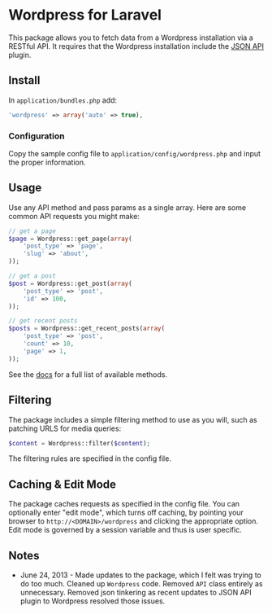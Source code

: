 # Wordpress for Laravel

This package allows you to fetch data from a Wordpress installation via a RESTful API.  It requires that the Wordpress installation include the [JSON API](http://wordpress.org/extend/plugins/json-api/) plugin.

## Install

In ``application/bundles.php`` add:

```php
'wordpress' => array('auto' => true),
```

### Configuration

Copy the sample config file to ``application/config/wordpress.php`` and input the proper information.

## Usage

Use any API method and pass params as a single array.  Here are some common API requests you might make:

```php
// get a page
$page = Wordpress::get_page(array(
    'post_type' => 'page',
    'slug' => 'about',
));

// get a post
$post = Wordpress::get_post(array(
    'post_type' => 'post',
    'id' => 100,
));

// get recent posts
$posts = Wordpress::get_recent_posts(array(
    'post_type' => 'post',
    'count' => 10,
    'page' => 1,
));
```

See the [docs](http://wordpress.org/extend/plugins/json-api/other_notes/) for a full list of available methods.

## Filtering

The package includes a simple filtering method to use as you will, such as patching URLS for media queries:

```php
$content = Wordpress::filter($content);
```

The filtering rules are specified in the config file.

## Caching & Edit Mode

The package caches requests as specified in the config file.  You can optionally enter "edit mode", which turns off caching, by pointing your browser to ``http://<DOMAIN>/wordpress`` and clicking the appropriate option.  Edit mode is governed by a session variable and thus is user specific.

## Notes

- June 24, 2013 - Made updates to the package, which I felt was trying to do too much.  Cleaned up ``Wordpress`` code.  Removed ``API`` class entirely as unnecessary.  Removed json tinkering as recent updates to JSON API plugin to Wordpress resolved those issues.